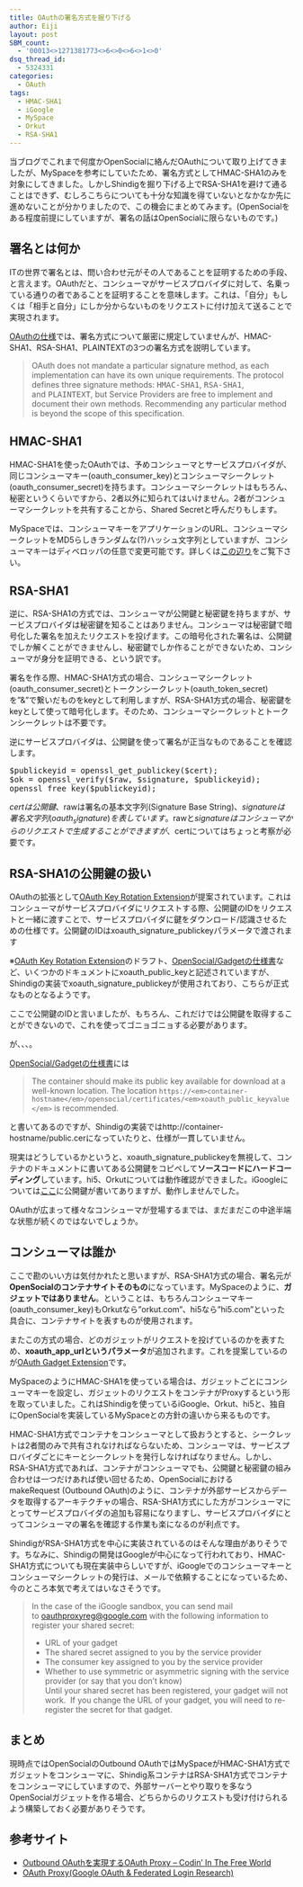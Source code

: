 ```yaml
---
title: OAuthの署名方式を掘り下げる
author: Eiji
layout: post
SBM_count:
  - '00013<>1271381773<>6<>0<>6<>1<>0'
dsq_thread_id:
  - 5324331
categories:
  - OAuth
tags:
  - HMAC-SHA1
  - iGoogle
  - MySpace
  - Orkut
  - RSA-SHA1
---
```

当ブログでこれまで何度かOpenSocialに絡んだOAuthについて取り上げてきましたが、MySpaceを参考にしていたため、署名方式としてHMAC-SHA1のみを対象にしてきました。しかしShindigを掘り下げる上でRSA-SHA1を避けて通ることはできず、むしろこちらについても十分な知識を得ていないとなかなか先に進めないことが分かりましたので、この機会にまとめてみます。(OpenSocialをある程度前提にしていますが、署名の話はOpenSocialに限らないものです。)

## 署名とは何か

ITの世界で署名とは、問い合わせ元がその人であることを証明するための手段、と言えます。OAuthだと、コンシューマがサービスプロバイダに対して、名乗っている通りの者であることを証明することを意味します。これは、「自分」もしくは「相手と自分」にしか分からないものをリクエストに付け加えて送ることで実現されます。

<a href="http://oauth.net/core/1.0" target="_blank">OAuthの仕様</a>では、署名方式について厳密に規定していませんが、HMAC-SHA1、RSA-SHA1、PLAINTEXTの3つの署名方式を説明しています。

> OAuth does not mandate a particular signature method, as each implementation can have its own unique requirements. The protocol defines three signature methods: <tt>HMAC-SHA1</tt>, <tt>RSA-SHA1</tt>, and <tt>PLAINTEXT</tt>, but Service Providers are free to implement and document their own methods. Recommending any particular method is beyond the scope of this specification.

## HMAC-SHA1

HMAC-SHA1を使ったOAuthでは、予めコンシューマとサービスプロバイダが、同じコンシューマキー(oauth\_consumer\_key)とコンシューマシークレット(oauth\_consumer\_secret)を持ちます。コンシューマシークレットはもちろん、秘密というくらいですから、2者以外に知られてはいけません。2者がコンシューマシークレットを共有することから、Shared Secretと呼んだりもします。

MySpaceでは、コンシューマキーをアプリケーションのURL、コンシューマシークレットをMD5らしきランダムな(?)ハッシュ文字列としていますが、コンシューマキーはディベロッパの任意で変更可能です。詳しくは[この辺り][1]をご覧下さい。

## RSA-SHA1

逆に、RSA-SHA1の方式では、コンシューマが公開鍵と秘密鍵を持ちますが、サービスプロバイダは秘密鍵を知ることはありません。コンシューマは秘密鍵で暗号化した署名を加えたリクエストを投げます。この暗号化された署名は、公開鍵でしか解くことができませんし、秘密鍵でしか作ることができないため、コンシューマが身分を証明できる、という訳です。

署名を作る際、HMAC-SHA1方式の場合、コンシューマシークレット(oauth\_consumer\_secret)とトークンシークレット(oauth\_token\_secret)を&#8221;&&#8221;で繋いだものをkeyとして利用しますが、RSA-SHA1方式の場合、秘密鍵をkeyとして使って暗号化します。そのため、コンシューマシークレットとトークンシークレットは不要です。

逆にサービスプロバイダは、公開鍵を使って署名が正当なものであることを確認します。

<pre class="brush: php; title: ; notranslate" title="">$publickeyid = openssl_get_publickey($cert);
$ok = openssl_verify($raw, $signature, $publickeyid);
openssl_free_key($publickeyid);
</pre>

$certは公開鍵、$rawは署名の基本文字列(Signature Base String)、$signatureは署名文字列(oauth_signature)を表しています。$rawと$signatureはコンシューマからのリクエストで生成することができますが、$certについてはちょっと考察が必要です。

## RSA-SHA1の公開鍵の扱い

OAuthの拡張として<a href="http://dirk.balfanz.googlepages.com/oauth_key_rotation.html" target="_blank">OAuth Key Rotation Extension</a>が提案されています。これはコンシューマがサービスプロバイダにリクエストする際、公開鍵のIDをリクエストと一緒に渡すことで、サービスプロバイダに鍵をダウンロード/認識させるための仕様です。公開鍵のIDはxoauth\_signature\_publickeyパラメータで渡されます

※<a href="http://dirk.balfanz.googlepages.com/oauth_key_rotation.html" target="_blank">OAuth Key Rotation Extension</a>のドラフト、<a href="http://www.opensocial.org/Technical-Resources/opensocial-spec-v08/gadgets-reference08#gadgets.io.makeRequest" target="_blank">OpenSocial/Gadgetの仕様書</a>など、いくつかのドキュメントにxoauth\_public\_keyと記述されていますが、Shindigの実装でxoauth\_signature\_publickeyが使用されており、こちらが正式なものとなるようです。

ここで公開鍵のIDと言いましたが、もちろん、これだけでは公開鍵を取得することができないので、これを使ってゴニョゴニョする必要があります。

が、、、。

<a href="http://www.opensocial.org/Technical-Resources/opensocial-spec-v08/gadgets-reference08#gadgets.io.makeRequest" target="_blank">OpenSocial/Gadgetの仕様書</a>には

> The container should make its public key available for download at a well-known location. The location `https://<em>container-hostname</em>/opensocial/certificates/<em>xoauth_public_keyvalue</em>` is recommended.

と書いてあるのですが、Shindigの実装ではhttp://container-hostname/public.cerになっていたりと、仕様が一貫していません。

現実はどうしているかというと、xoauth\_signature\_publickeyを無視して、コンテナのドキュメントに書いてある公開鍵をコピペして**ソースコードにハードコーディング**しています。hi5、Orkutについては動作確認ができました。iGoogleについては<a href="https://sites.google.com/site/oauthgoog/oauth-proxy" target="_blank">ここ</a>に公開鍵が書いてありますが、動作しませんでした。

OAuthが広まって様々なコンシューマが登場するまでは、まだまだこの中途半端な状態が続くのではないでしょうか。

## コンシューマは誰か

ここで勘のいい方は気付かれたと思いますが、RSA-SHA1方式の場合、署名元が**OpenSocialのコンテナサイトそのもの**になっています。MySpaceのように、**ガジェットではありません**。ということは、もちろんコンシューマキー(oauth\_consumer\_key)もOrkutなら&#8221;orkut.com&#8221;、hi5なら&#8221;hi5.com&#8221;といった具合に、コンテナサイトを表すものが使用されます。

またこの方式の場合、どのガジェットがリクエストを投げているのかを表すため、**xoauth\_app\_urlというパラメータ**が追加されます。これを提案しているのが<a href="http://dirk.balfanz.googlepages.com/oauth_gadget_extension.html" target="_blank">OAuth Gadget Extension</a>です。

MySpaceのようにHMAC-SHA1を使っている場合は、ガジェットごとにコンシューマキーを設定し、ガジェットのリクエストをコンテナがProxyするという形を取っていました。これはShindigを使っているiGoogle、Orkut、hi5と、独自にOpenSocialを実装しているMySpaceとの方針の違いから来るものです。

HMAC-SHA1方式でコンテナをコンシューマとして扱おうとすると、シークレットは2者間のみで共有されなければならないため、コンシューマは、サービスプロバイダごとにキーとシークレットを発行しなければなりません。しかし、RSA-SHA1方式であれば、コンテナがコンシューマでも、公開鍵と秘密鍵の組み合わせは一つだけあれば使い回せるため、OpenSocialにおけるmakeRequest (Outbound OAuth)のように、コンテナが外部サービスからデータを取得するアーキテクチャの場合、RSA-SHA1方式にした方がコンシューマにとってサービスプロバイダの追加も容易になりますし、サービスプロバイダにとってコンシューマの署名を確認する作業も楽になるのが利点です。

ShindigがRSA-SHA1方式を中心に実装されているのはそんな理由がありそうです。ちなみに、Shindigの開発はGoogleが中心になって行われており、HMAC-SHA1方式についても現在実装中らしいですが、iGoogleでのコンシューマキーとコンシューマシークレットの発行は、メールで依頼することになっているため、今のところ本気で考えてはいなさそうです。

> In the case of the iGoogle sandbox, you can send mail to oauthproxyreg@google.com with the following information to register your shared secret:  
> * URL of your gadget  
> * The shared secret assigned to you by the service provider  
> * The consumer key assigned to you by the service provider  
> * Whether to use symmetric or asymmetric signing with the service provider (or say that you don&#8217;t know)  
> Until your shared secret has been registered, your gadget will not work.  If you change the URL of your gadget, you will need to re-register the secret for that gadget.

## まとめ

現時点ではOpenSocialのOutbound OAuthではMySpaceがHMAC-SHA1方式でガジェットをコンシューマに、Shindig系コンテナはRSA-SHA1方式でコンテナをコンシューマにしていますので、外部サーバーとやり取りを多なうOpenSocialガジェットを作る場合、どちらからのリクエストも受け付けられるよう構築しておく必要がありそうです。

## **参考サイト**

*   <a href="http://d.hatena.ne.jp/lyokato/20080818/1219081040" target="_blank">Outbound OAuthを実現するOAuth Proxy &#8211; Codin&#8217; In The Free World</a>
*   <a href="https://sites.google.com/site/oauthgoog/oauth-proxy" target="_blank">OAuth Proxy(Google OAuth & Federated Login Research)</a>

 [1]: http://devlog.agektmr.com/archives/tag/oauth